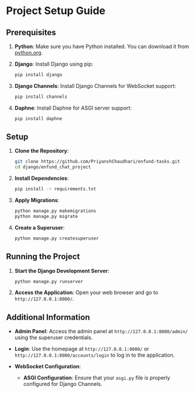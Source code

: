 # Project Setup Guide

## Prerequisites

1. **Python**: Make sure you have Python installed. You can download it from [python.org](https://www.python.org/).

2. **Django**: Install Django using pip:

    ```sh
    pip install django
    ```

3. **Django Channels**: Install Django Channels for WebSocket support:

    ```sh
    pip install channels
    ```

4. **Daphne**: Install Daphne for ASGI server support:

    ```sh
    pip install daphne
    ```

## Setup

1. **Clone the Repository**:

    ```sh
    git clone https://github.com/PriyanshChaudhari/enfund-tasks.git
    cd django/enfund_chat_project
    ```

2. **Install Dependencies**:

    ```sh
    pip install -r requirements.txt
    ```

3. **Apply Migrations**:

    ```sh
    python manage.py makemigrations
    python manage.py migrate
    ```

4. **Create a Superuser**:

    ```sh
    python manage.py createsuperuser
    ```

## Running the Project

1. **Start the Django Development Server**:

    ```sh
    python manage.py runserver
    ```

2. **Access the Application**:
    Open your web browser and go to `http://127.0.0.1:8000/`.

## Additional Information

- **Admin Panel**: Access the admin panel at `http://127.0.0.1:8000/admin/` using the superuser credentials.
- **Login**: Use the homepage at `http://127.0.0.1:8000/` or `http://127.0.0.1:8000/accounts/login` to log in to the application.

- **WebSocket Configuration**:
  - **ASGI Configuration**: Ensure that your `asgi.py` file is properly configured for Django Channels.
